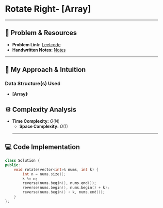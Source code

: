 # Rotate Right- [Array]

---

## 🔗 Problem & Resources

* **Problem Link:** [Leetcode](https://leetcode.com/problems/rotate-array/description/)
* **Handwritten Notes:** [Notes](https://github.com/aryan-0102/CPP/blob/main/Arrays/Handwritten/LC_189.jpg)

---

## 🤔 My Approach & Intuition

### Data Structure(s) Used

* **[Array]:**


## ⚙️ Complexity Analysis

* **Time Complexity:** $O(N)$
    * **Space Complexity:** $O(1)$
    ---

## 💻 Code Implementation

``````cpp
class Solution {
public:
    void rotate(vector<int>& nums, int k) {
        int n = nums.size();
        k %= n;
        reverse(nums.begin(), nums.end());
        reverse(nums.begin(), nums.begin() + k);
        reverse(nums.begin() + k, nums.end());
    }
};
